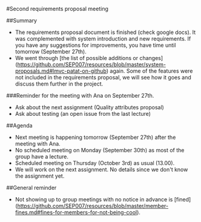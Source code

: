 #Second requirements proposal meeting

##Summary

* The requirements proposal document is finished (check google docs). It was complemented with system introduction and new requirements. If you have any suggestions for improvements, you have time until tomorrow (September 27th).
* We went through [the list of possible additions or changes] (https://github.com/SEP007/resources/blob/master/system-proposals.md#lmvc-patat-on-github) again. Some of the features were not included in the requirements proposal, we will see how it goes and discuss them further in the project.

###Reminder for the meeting with Ana on September 27th.
* Ask about the next assignment (Quality attributes proposal)
* Ask about testing (an open issue from the last lecture)

##Agenda
* Next meeting is happening tomorrow (September 27th) after the meeting with Ana.
* No scheduled meeting on Monday (September 30th) as most of the group have a lecture.
* Scheduled meeting on Thursday (October 3rd) as usual (13.00).
* We will work on the next assignment. No details since we don't know the assignment yet.

##General reminder
* Not showing up to group meetings with no notice in advance is [fined] (https://github.com/SEP007/resources/blob/master/member-fines.md#fines-for-members-for-not-being-cool).

